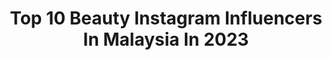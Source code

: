 ---
title: Top 10 Beauty Instagram Influencers In Malaysia In 2023
description: >-
  Find top beauty Instagram influencers in Malaysia in 2023. Most popular hashtags: #danielwellington #dwinmy #dwmalaysia.
platform: Instagram
hits: 154
text_top: Discover the best Instagram profiles on inBeat.
text_bottom: inBeat aggregates 154 Instagram influencers like this in Malaysia for you to work with.
profiles:
  - username: "blogitwithaqsa_"
    fullname: >-
      ✨ AQSA ALI ✨
    bio: >-
      🔆 Welcome to my Instagram 🔆 Fashion•beauty•lifestyle•food Dm for PR/ Collab / review 📥 Pakistan, Karachi 📍🇵🇰
    location: "Malaysia"
    followers: 25338
    engagement: 185
    commentsToLikes: 0.078883
    id: ck0vxl3nmzfk80i19bvk8axkb
    verified: false
    hashtags: ""
  - username: "jeschuhan"
    fullname: >-
      Jes楚涵🍀
    bio: >-
      Slashie 斜杠族 👉lifestyle | fitness | beauty | fashion 👉@jes_room 👉电商 @mayandzymes core partner | Jes Team. Leader | 👉ACCA certified | Igcse tutor
    location: "Malaysia"
    followers: 26783
    engagement: 328
    commentsToLikes: 0.039495
    id: ckap2834axs9o0i78q5pv2mze
    verified: false
    hashtags: "#sp, #bepositive, #mco2021, #cnyootd2021"
  - username: "_geying"
    fullname: >-
      _geying
    bio: >-
      Miss Astro 2018 Top 5 Miss Tourism World Msia 2017 Top 8 Lifestyle/ Fashion/ Beauty 🌼 job: geyinglee@hotmail.com
    location: "Malaysia"
    followers: 23359
    engagement: 605
    commentsToLikes: 0.009827
    id: ck5c5jv1q3lze0i11zy6ot1sy
    verified: false
    hashtags: "#moreisevenmore, #mcobirthday, #dwgiftsoflove, #dwinmy"
  - username: "impollylau"
    fullname: >-
      Polly Lau ⭐️
    bio: >-
      劉若寶 Actress • Freelance Model Beauty | Fashion | Singing| Travel | Cat Lover Job💌 : pollybo.lau@gmail.com ⭐️ 全民造星3
    location: "Malaysia"
    followers: 45064
    engagement: 297
    commentsToLikes: 0.012900
    id: ck0vwiyl8u13s0i19bg217uae
    verified: false
    hashtags: "#ultimune, #citiplus, #levelup, #lepalgin"
  - username: "joycebii"
    fullname: >-
      yangyang
    bio: >-
      #YouTuber #Actress #beauty #Dancer Sponsorship / collaboration kindly DM insta 🎬 YouTube - - joycebii My Latest video
    location: "Malaysia"
    followers: 40687
    engagement: 396
    commentsToLikes: 0.007106
    id: ck5zvth3p4vn00i14uxdu939n
    verified: false
    hashtags: "#dwinmy, #danielwellington, #dwmalaysia, #lijinghere"
  - username: "jennagong"
    fullname: >-
      𝒥𝑒𝓃𝓃𝒶 𝒢𝑜𝓃𝑔
    bio: >-
      Blogger｜Model | Talent Fashion • Beauty • Lifestyle For jobs & collabs 💌: jennainstyle@gmail.com
    location: "Malaysia"
    followers: 79571
    engagement: 215
    commentsToLikes: 0.011337
    id: ck15qb5ij1ztv0i191h6hifjl
    verified: false
    hashtags: "#shopee44megasale, #sulwhasoomyxshopee, #shopeeambassadormy, #fashionblogger"
  - username: "angel.nggg"
    fullname: >-
      A N G E L 慧慧 🦄
    bio: >-
      Lifestyle | Beauty | Fitness | Food | Pet | Travel 🐶 @happy_little_pom 💋 TikTok : angel.ngggg 📩 Job enquiry > Dm | email angelngnkh@gmail.com
    location: "Malaysia"
    followers: 121271
    engagement: 312
    commentsToLikes: 0.004086
    id: ck8sy1ay6jdxc0j78i93iv46o
    verified: false
    hashtags: "#chor5, #chor3, #chor2, #chor1"
  - username: "jovin26"
    fullname: >-
      Jovin Chan🐇
    bio: >-
      USANA GLOBAL DISTRIBUTOR🤍 Travel. Beauty. Social Media • • • • • • • Sagittarius Baby ♐ • • • • • • • 💌 : jovinnn26@gmail.com @babybae.my
    location: "Malaysia"
    followers: 342746
    engagement: 151
    commentsToLikes: 0.009453
    id: ck5px66tqqazj0i11hj5n3jud
    verified: false
    hashtags: "#sunplaymy, #celebrateresponsibly, #loveliese, #diptyquemy"
  - username: "huichenglee"
    fullname: >-
      Hui Cheng 珍珍❤
    bio: >-
      Lifestyle | Beauty| Travel 💕For job enquiry: 💌kitty_n.n@hotmail.com 🎤小象直播id : 10117956
    location: "Malaysia"
    followers: 101183
    engagement: 98
    commentsToLikes: 0.031686
    id: ck0w0bfcvdcsp0i19odeb244r
    verified: false
    hashtags: "#goodvibes, #instalikes, #hipster, #filters"
  - username: "kellytham"
    fullname: >-
      Kelly Tham
    bio: >-
      ✨Lifestyle | Travel | Beauty | Vegetarian ✉️ wt940226@hotmail.com 📍 Penang
    location: "Malaysia"
    followers: 18149
    engagement: 178
    commentsToLikes: 0.010294
    id: ck5q7qgc72oe30i11we0uelt3
    verified: false
    hashtags: "#kellywuu, #cthedifference, #melanoccmy, #spotlessfairskin"
---